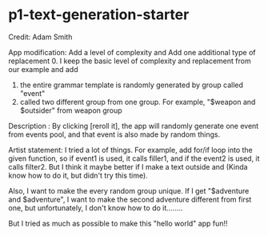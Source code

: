 # p1-text-generation-starter

Credit: Adam Smith

App modification:
Add a level of complexity and Add one additional type of replacement
0. I keep the basic level of complexity and replacement from our example
and add
1. the entire grammar template is randomly generated by group called "event"
2. called two different group from one group. For example, "$weapon and $outsider" from weapon group


Description :
By clicking [reroll it], the app will randomly generate one event from events pool, and that event is also made by random things.


Artist statement:
I tried a lot of things. For example, add for/if loop into the given function, so if event1 is used, it calls filler1, and if the event2 
is used, it calls filter2. But I think it maybe better if I make a text outside and (Kinda know how to do it, but didn't try this time).

Also, I want to make the every random group unique. If I get "$adventure and $adventure", I want to make the second adventure different from
first one, but unfortunately, I don't know how to do it........

But I tried as much as possible to make this "hello world" app fun!!
